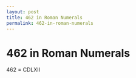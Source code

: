 ```yaml
---
layout: post
title: 462 in Roman Numerals
permalink: 462-in-roman-numerals
---
```


# 462 in Roman Numerals

462 = CDLXII
